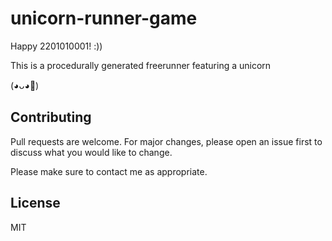 # unicorn-runner-game

Happy 2201010001! :))

This is a procedurally generated freerunner featuring a unicorn

(◕ᴗ◕🌸)

## Contributing
Pull requests are welcome. For major changes, please open an issue first to discuss what you would like to change.

Please make sure to contact me as appropriate.

## License
MIT